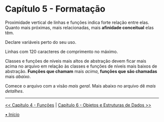 # Capítulo 5 - Formatação

Proximidade vertical de linhas e funções indica forte relação entre elas. Quanto
mais próximas, mais relacionadas, mais **afinidade conceitual** elas têm.

Declare variáveis perto do seu uso.

Linhas com 120 caracteres de comprimento no máximo.

Classes e funções de níveis mais altos de abstração devem ficar mais acima no 
arquivo em relação às classes e funções de níveis mais baixos de abstração. 
**Funções que chamam** mais _acima_, **funções que são chamadas** mais _abaixo_.

Comece o arquivo com a visão _mais geral_. Mais abaixo no arquivo dê 
_mais detalhes_.




---
[<< Capítulo 4 - Funções](./../chap4_Comments/README.md) |
[Capítulo 6 - Objetos e Estruturas de Dados >>](./../chap6_ObjectsAndDataStructures/README.md)

[• Início](../../README.md)

